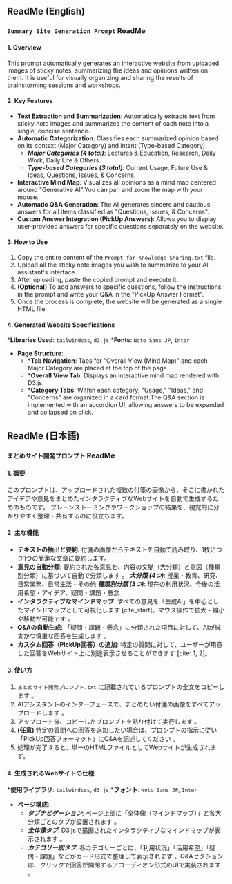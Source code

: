 ## ReadMe (English)
### `Summary Site Generation Prompt` ReadMe
#### 1. Overview
This prompt automatically generates an interactive website from uploaded images of sticky notes, summarizing the ideas and opinions written on them.
It is useful for visually organizing and sharing the results of brainstorming sessions and workshops.

#### 2. Key Features
* **Text Extraction and Summarization**:
   Automatically extracts text from sticky note images and summarizes the content of each note into a single, concise sentence.
* **Automatic Categorization**:
   Classifies each summarized opinion based on its context (Major Category) and intent (Type-based Category).
   * ***Major Categories (4 total)***: Lectures & Education, Research, Daily Work, Daily Life & Others.
   * ***Type-based Categories (3 total)***: Current Usage, Future Use & Ideas, Questions, Issues, & Concerns.
* **Interactive Mind Map**:
   Visualizes all opinions as a mind map centered around "Generative AI".You can pan and zoom the map with your mouse.
* **Automatic Q&A Generation**:
   The AI generates sincere and cautious answers for all items classified as "Questions, Issues, & Concerns".
* **Custom Answer Integration (PickUp Answers)**:
   Allows you to display user-provided answers for specific questions separately on the website.

#### 3. How to Use
1. Copy the entire content of the `Prompt_for_Knowledge_Sharing.txt` file.
2. Upload all the sticky note images you wish to summarize to your AI assistant's interface.
3. After uploading, paste the copied prompt and execute it.
4. **(Optional)** To add answers to specific questions, follow the instructions in the prompt and write your Q&A in the "PickUp Answer Format".
5.  Once the process is complete, the website will be generated as a single HTML file.

#### 4. Generated Website Specifications
***Libraries Used**: `tailwindcss`, `d3.js` 
***Fonts**: `Noto Sans JP`, `Inter` 
* **Page Structure**:
   * ***Tab Navigation**: Tabs for "Overall View (Mind Map)" and each Major Category are placed at the top of the page.
   * ***Overall View Tab**: Displays an interactive mind map rendered with D3.js.
   * ***Category Tabs**: Within each category, "Usage," "Ideas," and "Concerns" are organized in a card format.The Q&A section is implemented with an accordion UI, allowing answers to be expanded and collapsed on click.

## ReadMe (日本語)
### `まとめサイト開発プロンプト` ReadMe
#### 1. 概要
このプロンプトは、アップロードされた複数の付箋の画像から、そこに書かれたアイデアや意見をまとめたインタラクティブなWebサイトを自動で生成するためのものです。
ブレーンストーミングやワークショップの結果を、視覚的に分かりやすく整理・共有するのに役立ちます。

#### 2. 主な機能
* **テキストの抽出と要約**:
    付箋の画像からテキストを自動で読み取り、1枚につき1つの簡潔な文章に要約します。
* **意見の自動分類**:
   要約された各意見を、内容の文脈（大分類）と意図（種類別分類）に基づいて自動で分類します 。
    ***大分類 (4つ)***: 授業・教育、研究、日常業務、日常生活・その他 
    ***種類別分類 (3つ)***: 現在の利用状況、今後の活用希望・アイデア、疑問・課題・懸念 
* **インタラクティブなマインドマップ**:
   すべての意見を「生成AI」を中心としたマインドマップとして可視化します [cite_start]。マウス操作で拡大・縮小や移動が可能です 。
* **Q&Aの自動生成**:
   「疑問・課題・懸念」に分類された項目に対して、AIが誠実かつ慎重な回答を生成します 。
* **カスタム回答（PickUp回答）の追加**:
   特定の質問に対して、ユーザーが用意した回答をWebサイト上に別途表示させることができます [cite: 1, 2]。

#### 3. 使い方
1. `まとめサイト開発プロンプト.txt` に記載されているプロンプトの全文をコピーします 。
2. AIアシスタントのインターフェースで、まとめたい付箋の画像をすべてアップロードします 。
3. アップロード後、コピーしたプロンプトを貼り付けて実行します 。
4. **(任意)** 特定の質問への回答を追加したい場合は、プロンプトの指示に従い「PickUp回答フォーマット」にQ&Aを記述してください 。
5.  処理が完了すると、単一のHTMLファイルとしてWebサイトが生成されます。

#### 4. 生成されるWebサイトの仕様
***使用ライブラリ**: `tailwindcss`, `d3.js` 
***フォント**: `Noto Sans JP`, `Inter` 
* **ページ構成**:
   * ***タブナビゲーション***: ページ上部に「全体像（マインドマップ）」と各大分類ごとのタブが設置されます 。
   * ***全体像タブ***: D3.jsで描画されたインタラクティブなマインドマップが表示されます 。
   * ***カテゴリー別タブ***: 各カテゴリーごとに、「利用状況」「活用希望」「疑問・課題」などがカード形式で整理して表示されます 。Q&Aセクションは、クリックで回答が開閉するアコーディオン形式のUIで実装されます 。
